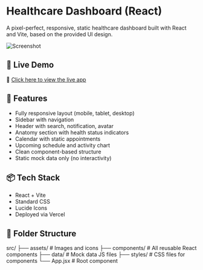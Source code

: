 # Healthcare Dashboard (React)

A pixel-perfect, responsive, static healthcare dashboard built with React and Vite, based on the provided UI design.

![Screenshot](https://i.ibb.co/B2DdGkgF/Screenshot-2025-05-23-at-3-31-31-PM.png)

## 🚀 Live Demo

🔗 [Click here to view the live app](https://your-vercel-link.vercel.app)

## 📁 Features

- Fully responsive layout (mobile, tablet, desktop)
- Sidebar with navigation
- Header with search, notification, avatar
- Anatomy section with health status indicators
- Calendar with static appointments
- Upcoming schedule and activity chart
- Clean component-based structure
- Static mock data only (no interactivity)

## 📦 Tech Stack

- React + Vite
- Standard CSS
- Lucide Icons
- Deployed via Vercel

## 📂 Folder Structure

src/
├── assets/ # Images and icons
├── components/ # All reusable React components
├── data/ # Mock data JS files
├── styles/ # CSS files for components
└── App.jsx # Root component
